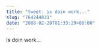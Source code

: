 ```yaml
---
title: "tweet: is doin work..."
slug: "764244831"
date: "2008-02-28T01:33:29+00:00"
---
```

is doin work...